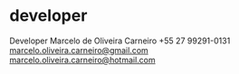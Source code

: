 # developer
Developer
Marcelo de Oliveira Carneiro
+55 27 99291-0131
marcelo.oliveira.carneiro@gmail.com
marcelo.oliveira.carneiro@hotmail.com
